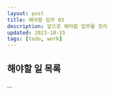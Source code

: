 ```yaml
---
layout: post
title: 해야할 업무 03
description: 앞으로 해야할 업무를 정리
updated: 2023-10-15
tags: [todo, work]
---
```


## 해야할 일 목록

...